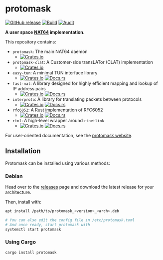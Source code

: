# protomask
[![GitHub release](https://img.shields.io/github/v/release/ewpratten/protomask)](https://github.com/ewpratten/protomask/releases/latest)
[![Build](https://github.com/Ewpratten/protomask/actions/workflows/build.yml/badge.svg)](https://github.com/ewpratten/protomask/actions/workflows/build.yml)
[![Audit](https://github.com/ewpratten/protomask/actions/workflows/audit.yml/badge.svg)](https://github.com/ewpratten/protomask/actions/workflows/audit.yml)

**A user space [NAT64](https://en.wikipedia.org/wiki/NAT64) implementation.**

This repository contains:

- `protomask`: The main NAT64 daemon
  - [![Crates.io](https://img.shields.io/crates/v/protomask)](https://crates.io/crates/protomask)
- `protomask-clat`: A Customer-side transLATor (CLAT) implementation
  - [![Crates.io](https://img.shields.io/crates/v/protomask)](https://crates.io/crates/protomask)
- `easy-tun`: A minimal TUN interface library
  - [![Crates.io](https://img.shields.io/crates/v/easy-tun)](https://crates.io/crates/easy-tun) [![Docs.rs](https://docs.rs/easy-tun/badge.svg)](https://docs.rs/easy-tun)
- `fast-nat`: A library designed for highly efficient mapping and lookup of IP address pairs
  - [![Crates.io](https://img.shields.io/crates/v/fast-nat)](https://crates.io/crates/fast-nat) [![Docs.rs](https://docs.rs/fast-nat/badge.svg)](https://docs.rs/fast-nat)
- `interproto`: A library for translating packets between protocols
  - [![Crates.io](https://img.shields.io/crates/v/interproto)](https://crates.io/crates/interproto) [![Docs.rs](https://docs.rs/interproto/badge.svg)](https://docs.rs/interproto)
- `rfc6052`: A Rust implementation of RFC6052
  - [![Crates.io](https://img.shields.io/crates/v/rfc6052)](https://crates.io/crates/rfc6052) [![Docs.rs](https://docs.rs/rfc6052/badge.svg)](https://docs.rs/rfc6052)
- `rtnl`: A high-level wrapper around `rtnetlink`
  - [![Crates.io](https://img.shields.io/crates/v/rtnl)](https://crates.io/crates/rtnl) [![Docs.rs](https://docs.rs/rtnl/badge.svg)](https://docs.rs/rtnl)

For user-oriented documentation, see the [protomask website](https://protomask.ewpratten.com).

## Installation

Protomask can be installed using various methods:

### Debian

Head over to the [releases](https://github.com/ewpratten/protomask/releases) page and download the latest release for your architecture.

Then, install with:

```sh
apt install /path/to/protomask_<version>_<arch>.deb

# You can also edit the config file in /etc/protomask.toml
# And once ready, start protomask with
systemctl start protomask
```

### Using Cargo

```bash
cargo install protomask
```
